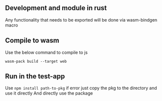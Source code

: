 
## Development and module in rust
Any functionality that needs to be exported will be done 
via wasm-bindgen macro

## Compile to wasm

Use the below command to compile to js

`wasm-pack build --target web`

## Run in the test-app 

Use `npm install path-to-pkg` if error just copy the pkg to the directory and use it directly
And directly use the package